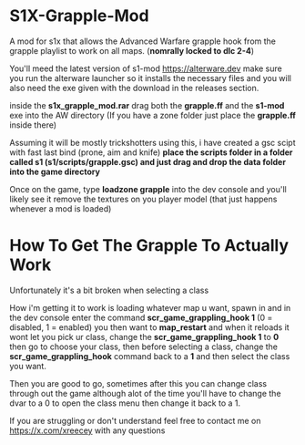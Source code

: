 # S1X-Grapple-Mod
A mod for s1x that allows the Advanced Warfare grapple hook from the grapple playlist to work on all maps. (**nomrally locked to dlc 2-4**)

You'll meed the latest version of s1-mod https://alterware.dev make sure you run the alterware launcher so it installs the necessary files
and you will also need the exe given with the download in the releases section.

inside the **s1x_grapple_mod.rar** drag both the **grapple.ff** and the **s1-mod** exe into the AW directory (If you have a zone folder just place the **grapple.ff** inside there)

Assuming it will be mostly trickshotters using this, i have created a gsc scipt with fast last bind (prone, aim and knife) **place the scripts folder in a folder called s1 (s1/scripts/grapple.gsc) and just drag and drop the data folder into the game directory**

Once on the game, type **loadzone grapple** into the dev console and you'll likely see it remove the textures on you player model (that just happens whenever a mod is loaded)

# How To Get The Grapple To Actually Work
Unfortunately it's a bit broken when selecting a class

How i'm getting it to work is loading whatever map u want, spawn in and in the dev console enter the command **scr_game_grappling_hook 1** (0 = disabled, 1 = enabled) you then want to **map_restart** and when it reloads it wont let you pick ur class, change the **scr_game_grappling_hook 1** to **0** then go to choose your class, then before selecting a class, change the **scr_game_grappling_hook** command back to a **1** and then select the class you want.

Then you are good to go, sometimes after this you can change class through out the game although alot of the time you'll have to change the dvar to a 0 to open the class menu then change it back to a 1.

If you are struggling or don't understand feel free to contact me on https://x.com/xreecey with any questions
